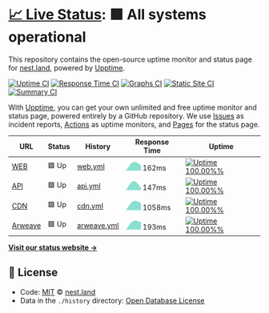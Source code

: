 # [📈 Live Status](https://status.nest.land): <!--live status--> **🟩 All systems operational**

This repository contains the open-source uptime monitor and status page for [nest.land](https://nest.land), powered by [Upptime](https://github.com/upptime/upptime).

[![Uptime CI](https://github.com/koj-co/upptime/workflows/Uptime%20CI/badge.svg)](https://github.com/koj-co/upptime/actions?query=workflow%3A%22Uptime+CI%22)
[![Response Time CI](https://github.com/koj-co/upptime/workflows/Response%20Time%20CI/badge.svg)](https://github.com/koj-co/upptime/actions?query=workflow%3A%22Response+Time+CI%22)
[![Graphs CI](https://github.com/koj-co/upptime/workflows/Graphs%20CI/badge.svg)](https://github.com/koj-co/upptime/actions?query=workflow%3A%22Graphs+CI%22)
[![Static Site CI](https://github.com/koj-co/upptime/workflows/Static%20Site%20CI/badge.svg)](https://github.com/koj-co/upptime/actions?query=workflow%3A%22Static+Site+CI%22)
[![Summary CI](https://github.com/koj-co/upptime/workflows/Summary%20CI/badge.svg)](https://github.com/koj-co/upptime/actions?query=workflow%3A%22Summary+CI%22)

With [Upptime](https://upptime.js.org), you can get your own unlimited and free uptime monitor and status page, powered entirely by a GitHub repository. We use [Issues](https://github.com/nestdotland/status/issues) as incident reports, [Actions](https://github.com/nestdotland/status/actions) as uptime monitors, and [Pages](https://status.nest.land) for the status page.

<!--start: status pages-->
<!-- This summary is generated by Upptime (https://github.com/upptime/upptime) -->
<!-- Do not edit this manually, your changes will be overwritten -->

| URL                                                                                                                                          | Status | History                                                                                 | Response Time                                                                | Uptime                                                                                                                                                                                                    |
| -------------------------------------------------------------------------------------------------------------------------------------------- | ------ | --------------------------------------------------------------------------------------- | ---------------------------------------------------------------------------- | --------------------------------------------------------------------------------------------------------------------------------------------------------------------------------------------------------- |
| [WEB](https://nest.land/package/std)                                                                                                         | 🟩 Up  | [web.yml](https://github.com/nestdotland/status/commits/master/history/web.yml)         | <img alt="Response time graph" src="./graphs/web.png" height="20"> 162ms     | [![Uptime 100.00%%](https://img.shields.io/endpoint?url=https%3A%2F%2Fraw.githubusercontent.com%2Fnestdotland%2Fstatus%2Fmaster%2Fapi%2Fweb%2Fuptime.json)](https://status.nest.land/history/web)         |
| [API](https://x.nest.land/api/package/std)                                                                                                   | 🟩 Up  | [api.yml](https://github.com/nestdotland/status/commits/master/history/api.yml)         | <img alt="Response time graph" src="./graphs/api.png" height="20"> 147ms     | [![Uptime 100.00%%](https://img.shields.io/endpoint?url=https%3A%2F%2Fraw.githubusercontent.com%2Fnestdotland%2Fstatus%2Fmaster%2Fapi%2Fapi%2Fuptime.json)](https://status.nest.land/history/api)         |
| [CDN](https://x.nest.land/std@0.75.0/flags/mod.ts)                                                                                           | 🟩 Up  | [cdn.yml](https://github.com/nestdotland/status/commits/master/history/cdn.yml)         | <img alt="Response time graph" src="./graphs/cdn.png" height="20"> 1058ms    | [![Uptime 100.00%%](https://img.shields.io/endpoint?url=https%3A%2F%2Fraw.githubusercontent.com%2Fnestdotland%2Fstatus%2Fmaster%2Fapi%2Fcdn%2Fuptime.json)](https://status.nest.land/history/cdn)         |
| [Arweave](https://y2dkomn4abqiffiuvhrfhuqynbu4det55c3uipi4gyvvntorwfoa.arweave.net/xoanMbwAYIKVFKniU9IYaGnBkn3ot0Q9HDYrVs3RsVw/flags/mod.ts) | 🟩 Up  | [arweave.yml](https://github.com/nestdotland/status/commits/master/history/arweave.yml) | <img alt="Response time graph" src="./graphs/arweave.png" height="20"> 193ms | [![Uptime 100.00%%](https://img.shields.io/endpoint?url=https%3A%2F%2Fraw.githubusercontent.com%2Fnestdotland%2Fstatus%2Fmaster%2Fapi%2Farweave%2Fuptime.json)](https://status.nest.land/history/arweave) |

<!--end: status pages-->

[**Visit our status website →**](https://status.nest.land)

## 📄 License

- Code: [MIT](./LICENSE) © [nest.land](https://nest.land)
- Data in the `./history` directory: [Open Database License](https://opendatacommons.org/licenses/odbl/1-0/)
